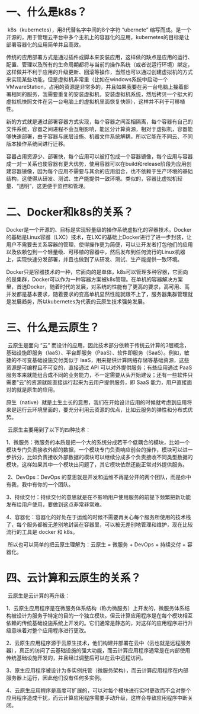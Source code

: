 # 一、什么是k8s？

​	k8s（kubernetes），用8代替名字中间的8个字符 “ubernete” 缩写而成。是一个开源的，用于管理云平台中多个主机上的容器化的应用，kubernetes的目标是让部署容器化的应用简单并且高效。

​	传统的应用部署方式是通过插件或脚本来安装应用，这样做的缺点是应用的运行、配置、管理以及所有的生命周期都将与当前的操作系统（或者说运行环境）绑定，这样做并不利于应用的升级更新、回滚等操作，当然也可以通过创建虚拟机的方式来实现某些功能，但是虚拟机非常重（比如在windows系统中启动一个VMwareStation，占用的资源是非常多的，并且如果我要在另一台电脑上接着部署相同的服务，我需要重复的安装虚拟机，安装虚拟机系统，然后拷贝一个挺大的虚拟机快照文件在另一台电脑上的虚拟机里面恢复快照），这样并不利于可移植性。

​	新的方式就是通过部署容器方式实现，每个容器之间互相隔离，每个容器有自己的文件系统，容器之间进程不会互相影响，能区分计算资源，相对于虚拟机，容器能够快速部署，由于容器与底层设施、机器文件系统解耦，所以它能在不同云、不同版本操作系统间进行迁移。

​	容器占用资源少、部署快，每个应用可以被打包成一个容器镜像，每个应用与容器成一对一关系也使容器有更大优势，使用容器可以在build和release阶段为应用创建容器镜像，因为每个应用不需要与其余的应用组合，也不依赖于生产环境的基础结构，这使得从研发、测试、生产能提供一致环境。类似的，容器比虚拟机轻量、“透明”，这更便于监控和管理。

# 二、Docker和k8s的关系？

​	Docker是一个开源的、目标是实现轻量级的操作系统虚拟化的容器技术。Docker的基础是Linux容器（LXC）技术，在LXC的基础上Docker进行了进一步封装，让用户不需要去关系容器的管理，使得操作更为简便，可以让开发者打包他们的应用以及依赖包到一个轻量级、可移植的容器中，然后发布到任何流行的Linux机器上，实现快速分发部署，并且也做到了从研发、测试、生产能提供一致环境。

​	Docker只是容器技术的一种，它面向的是单体，k8s可以管理多种容器，它面向的是集群，Docker可以作为一种容器方案被k8s管理。在单机的容器解决方案里，首选Docker，随着时代的发展，对系统的性能有了更高的要求，高可用、高并发都是基本要求，随着要求的变高单机显然性能就跟不上了，服务器集群管理就是发展趋势，所以kubernetes为代表的云原生技术强势发展。

# 三、什么是云原生？	

​	云原生是面向 “云” 而设计的应用，因此技术部分依赖于传统云计算的3层概念，基础设施即服务（IaaS）、平台即服务（PaaS）、软件即服务（SaaS）。例如，敏捷的不可变基础设施交付类似于 IaaS，用来提供计算网络存储等基础资源，这些资源是可编程且不可变的，直接通过 API 可以对外提供服务；有些应用通过 PaaS 服务本来就能组合成不同的业务能力，不一定需要从头开始建设；还有一些软件只需要“云”的资源就能直接运行起来为云用户提供服务，即 SaaS 能力，用户直接面对的就是原生的应用。

​	原生（native）就是土生土长的意思，我们在开始设计应用的时候就考虑到应用将来是运行云环境里面的，要充分利用云资源的优点，比如️云服务的弹性和分布式优势。

​	云原生主要用到了以下的四种技术：

​	1、微服务：微服务的本质是把一个大的系统分成若干个低耦合的模块，比如一个模块专门负责接收外部的数据，一个模块专门负责响应前台的操作，模块可以进一步拆分，比如负责接收外部数据的模块可以继续分成多个负责接收不同类型数据的模块，这样如果其中一个模块出问题了，其它模块依然还能正常对外提供服务。

​	2、DevOps：DevOps 的意思就是开发和运维不再是分开的两个团队，而是你中有我，我中有你的一个团队。

​	3、持续交付：持续交付的意思就是在不影响用户使用服务的前提下频繁把新功能发布给用户使用，要做到这点非常非常难。

​	4、容器化：容器化的好处在于运维的时候不需要再关心每个服务所使用的技术栈了，每个服务都被无差别地封装在容器里，可以被无差别地管理和维护，现在比较流行的工具是 docker 和 k8s。

​	所以也可以简单的把云原生理解为：云原生 = 微服务 + DevOps + 持续交付 + 容器化。

# 四、云计算和云原生的关系？

​	云原生是云计算的再升级：

​	1、云原生应用程序是在微服务体系结构（称为微服务）上开发的，微服务体系结构被设计为服务于特定的目的一个独立模块。但云计算应用程序是在每个模块相互依赖的传统基础设施系统上开发的。它们通常是静态的，对这样的应用程序进行升级意味着对整个应用程序进行更改。

​	2、云原生应用程序源于云原生技术，他们构建并部署在云中（云也就是远程服务器），真正的访问了云基础设施的强大功能，而云计算应用程序通常是在内部使用传统基础设施开发的，并且经过调整后可以在云中远程访问。

​	3、原生应用程序被设计为多实例托管（微服务架构），而云计算应用程序在内部服务器上运行，因此他们没有任何多实例。

​	4、云原生应用程序是高度可扩展的，可以对每个模块进行实时更改而不会对整个应用程序造成干扰，而云计算应用程序需要手动升级，这样会导致应用程序中断关闭。

